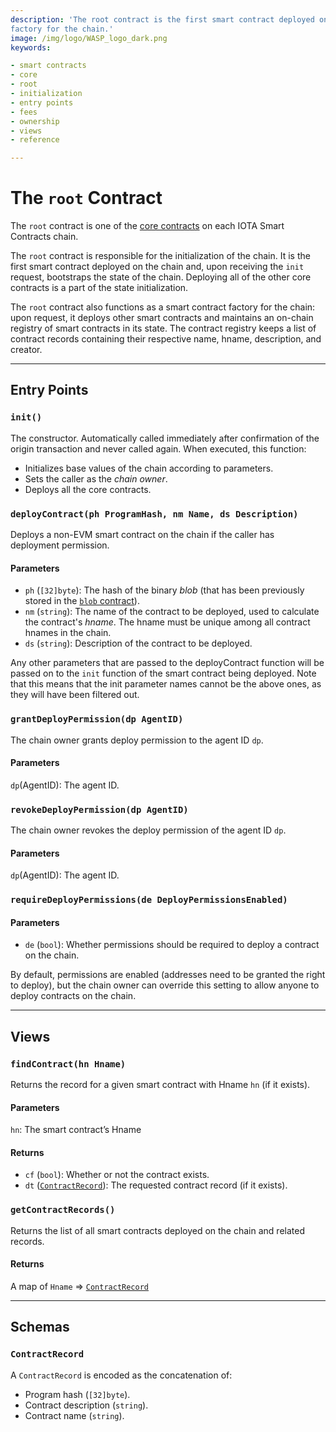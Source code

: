 ```yaml
---
description: 'The root contract is the first smart contract deployed on the chain. It functions as a smart contract
factory for the chain.'
image: /img/logo/WASP_logo_dark.png
keywords:

- smart contracts
- core
- root
- initialization
- entry points
- fees
- ownership
- views
- reference

---
```


# The `root` Contract

The `root` contract is one of the [core contracts](overview.md) on each IOTA Smart Contracts
chain.

The `root` contract is responsible for the initialization of the chain.
It is the first smart contract deployed on the chain and, upon receiving the `init` request, bootstraps the state of the
chain.
Deploying all of the other core contracts is a part of the state initialization.

The `root` contract also functions as a smart contract factory for the chain: upon request, it deploys other smart
contracts and maintains an on-chain registry of smart contracts in its state.
The contract registry keeps a list of contract records containing their respective name, hname, description, and
creator.

---

## Entry Points

### `init()`

The constructor. Automatically called immediately after confirmation of the origin transaction and never called again.
When executed, this function:

- Initializes base values of the chain according to parameters.
- Sets the caller as the _chain owner_.
- Deploys all the core contracts.

### `deployContract(ph ProgramHash, nm Name, ds Description)`

Deploys a non-EVM smart contract on the chain if the caller has deployment permission.

#### Parameters

- `ph` (`[32]byte`): The hash of the binary _blob_ (that has been previously stored in the [`blob` contract](blob.md)).
- `nm` (`string`): The name of the contract to be deployed, used to calculate the
  contract's _hname_. The hname must be unique among all contract hnames in the chain.
- `ds` (`string`): Description of the contract to be deployed.

Any other parameters that are passed to the deployContract function will be passed on to 
the `init` function of the smart contract being deployed. Note that this means that the 
init parameter names cannot be the above ones, as they will have been filtered out.

### `grantDeployPermission(dp AgentID)`

The chain owner grants deploy permission to the agent ID `dp`.

#### Parameters

`dp`(AgentID): The agent ID.

### `revokeDeployPermission(dp AgentID)`

The chain owner revokes the deploy permission of the agent ID `dp`.

#### Parameters

`dp`(AgentID): The agent ID.

### `requireDeployPermissions(de DeployPermissionsEnabled)`

#### Parameters

- `de` (`bool`): Whether permissions should be required to deploy a contract on the chain.

By default, permissions are enabled (addresses need to be granted the right to deploy), but the chain owner can override
this setting to allow anyone to deploy contracts on the chain.

---

## Views

### `findContract(hn Hname)`

Returns the record for a given smart contract with Hname `hn` (if it exists).

#### Parameters

`hn`: The smart contract’s Hname

#### Returns

- `cf` (`bool`): Whether or not the contract exists.
- `dt` ([`ContractRecord`](#contractrecord)): The requested contract record (if it exists).

### `getContractRecords()`

Returns the list of all smart contracts deployed on the chain and related records.

#### Returns

A map of `Hname` => [`ContractRecord`](#contractrecord)

---

## Schemas

### `ContractRecord`

A `ContractRecord` is encoded as the concatenation of:

- Program hash (`[32]byte`).
- Contract description (`string`).
- Contract name (`string`).



